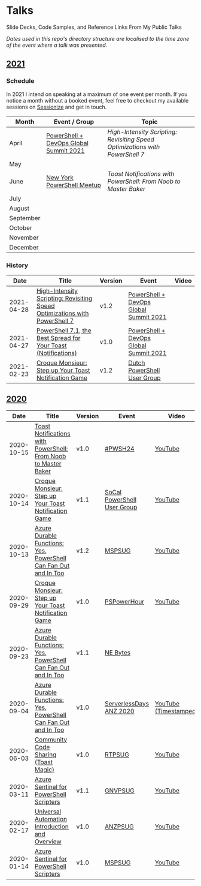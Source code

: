 # Talks
Slide Decks, Code Samples, and Reference Links From My Public Talks

_Dates used in this repo's directory structure are localised to the time zone of the event where a talk was presented._

## [2021](2021)

### Schedule

In 2021 I intend on speaking at a maximum of one event per month.
If you notice a month without a booked event,
feel free to checkout my available sessions on [Sessionize](https://sessionize.com/windos/) and get in touch.

| Month       | Event / Group | Topic |
|-------------|---------------|-------|
| April       | [PowerShell + DevOps Global Summit 2021](https://events.devopscollective.org/event/powershell-devops-global-summit-2021/) | _High-Intensity Scripting: Revisiting Speed Optimizations with PowerShell 7_ |
| May         |  |  |
| June        | [New York PowerShell Meetup](https://www.meetup.com/NycPowershellMeetup/) | _Toast Notifications with PowerShell: From Noob to Master Baker_ |
| July        |  |  |
| August      |  |  |
| September   |  |  |
| October     |  |  |
| November    |  |  |
| December    |  |  |

### History

| Date | Title | Version | Event | Video |
|------|-------|---------|-------|-------|
| 2021-04-28 | [High-Intensity Scripting: Revisiting Speed Optimizations with PowerShell 7](2021/04%20-%20April/28%20-%20Summit%202021%20-%20High-Intensity%20Scripting) | v1.2 | [PowerShell + DevOps Global Summit 2021](https://events.devopscollective.org/event/powershell-devops-global-summit-2021/) |  |
| 2021-04-27 | [PowerShell 7.1, the Best Spread for Your Toast (Notifications)](2021/04%20-%20April/27%20-%20Summit%202021%20-%20Toast%20Lightning%20Demo) | v1.0 | [PowerShell + DevOps Global Summit 2021](https://events.devopscollective.org/event/powershell-devops-global-summit-2021/) |  |
| 2021-02-23 | [Croque Monsieur: Step up Your Toast Notification Game](2021/02%20-%20February/23%20-%20DuPSUG%20-%20Croque%20Monsieur) | v1.2 | [Dutch PowerShell User Group](http://dupsug.com/2021/02/21/virtual-dupsug-%f0%9f%a7%80%f0%9f%90%b1%e2%80%8d%f0%9f%91%a4-burnt-toast-sentinel-azure-devops/) |  |

## [2020](2020)

| Date | Title | Version | Event | Video |
|------|-------|---------|-------|-------|
| 2020-10-15 | [Toast Notifications with PowerShell: From Noob to Master Baker](2020/10%20-%20October/15%20-%20PWSH24%20-%20Toast%20Notifications%20with%20PowerShell%20-%20From%20Noob%20to%20Master%20Baker) | v1.0 | [#PWSH24](https://powershell.org/24hour) | [YouTube](https://www.youtube.com/watch?v=dfbe5Jp40tA) |
| 2020-10-14 | [Croque Monsieur: Step up Your Toast Notification Game](2020/10%20-%20October/14%20-%20SoCalPSUG%20-%20Croque%20Monsieur%20-%20Step%20up%20Your%20Toast%20Notification%20Game) | v1.1 | [SoCal PowerShell User Group](https://www.meetup.com/SoCal-PowerShell-User-Group/) | [YouTube](https://www.youtube.com/watch?v=40ztRoxaS6g) |
| 2020-10-13 | [Azure Durable Functions: Yes, PowerShell Can Fan Out and In Too](2020/10%20-%20October/13%20-%20MSPSUG%20-%20Azure%20Durable%20Functions%20-%20Yes%20PowerShell%20Can%20Fan%20Out%20and%20In%20Too) | v1.2 | [MSPSUG](https://mspsug.com/) | [YouTube](https://www.youtube.com/watch?v=X5fi4J50Y6A) |
| 2020-09-29 | [Croque Monsieur: Step up Your Toast Notification Game](2020/09%20-%20September/29%20-%20PSPowerHour%20-%20Croque%20Monsieur%20-%20Step%20up%20Your%20Toast%20Notification%20Game) | v1.0 | [PSPowerHour](https://powershell.org/calendar/category/pspowerhour/) | [YouTube](https://www.youtube.com/watch?v=gkcoUDOcnGk) |
| 2020-09-23 | [Azure Durable Functions: Yes, PowerShell Can Fan Out and In Too](2020/09%20-%20September/23%20-%20NE%20Bytes%20-%20Azure%20Durable%20Functions%20-%20Yes%20PowerShell%20Can%20Fan%20Out%20and%20In%20Too) | v1.1 | [NE Bytes](http://www.nebytes.net/) |  |
| 2020-09-04 | [Azure Durable Functions: Yes, PowerShell Can Fan Out and In Too](2020/09%20-%20September/04%20-%20ServerlessDays%20ANZ%20-%20Azure%20Durable%20Functions%20-%20Yes%20PowerShell%20Can%20Fan%20Out%20and%20In%20Too) | v1.0 | [ServerlessDays ANZ 2020](https://anz.serverlessdays.io/) | [YouTube (Timestamped)](https://youtu.be/3rVj0V8-zyc?t=9005) |
| 2020-06-03 | [Community Code Sharing (Toast Magic)](2020/06%20-%20June/03%20-%20RTPSUG%20-%20Community%20Code%20Sharing%20-%20Toast%20Magic) | v1.0 | [RTPSUG](https://www.meetup.com/Research-Triangle-PowerShell-Users-Group/) | [YouTube](https://www.youtube.com/watch?v=boNaJv206Tw) |
| 2020-03-11 | [Azure Sentinel for PowerShell Scripters](2020/03%20-%20March/11%20-%20GNVPSUG%20-%20Azure%20Sentinel%20for%20PowerShell%20Scripters%20(v1.1)) | v1.1 | [GNVPSUG](https://www.meetup.com/Gainesville-PowerShell-User-Group/) | [YouTube](https://www.youtube.com/watch?v=K3Y82CWAKXY) |
| 2020-02-17 | [Universal Automation Introduction and Overview](2020/02%20-%20February/17%20-%20ANZPSUG%20-%20Universal%20Automation%20Introduction%20and%20Overview%20(v1.0)) | v1.0 | [ANZPSUG](https://anzpsug.github.io/) | [YouTube](https://youtu.be/ilWl68_mJjE) |
| 2020-01-14 | [Azure Sentinel for PowerShell Scripters](2020/01%20-%20January/14%20-%20MSPSUG%20-%20Azure%20Sentinel%20for%20PowerShell%20Scripters%20(v1.0)) | v1.0 | [MSPSUG](https://mspsug.com/) | [YouTube](https://youtu.be/CtJbOm9uLh8) |

